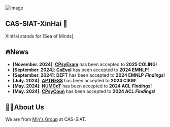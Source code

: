 ![image](https://github.com/user-attachments/assets/3ae606b5-e619-4f31-923a-19583475c3ed)

## CAS-SIAT-XinHai 👋

XinHai stands for [Sea of Minds].

## 🔥News

* **[November. 2024]**: **[CPsyExam](https://github.com/CAS-SIAT-XinHai/CPsyExam)** has been accepted to **2025 COLING**!
* **[September. 2024]**: **[CoEvol](https://github.com/lirenhao1997/CoEvol)** has been accepted to **2024 EMNLP**!
* **[September. 2024]**: **DEFT** has been accepted to **2024 EMNLP** ***Findings***!
* **[July. 2024]**: **[APTNESS](https://github.com/CAS-SIAT-XinHai/APTNESS)** has been accepted to **2024 CIKM**!
* **[May. 2024]**: **[NUMCoT](https://github.com/CAS-SIAT-XinHai/NUMCoT)** has been accepted to **2024 ACL** ***Findings***!
* **[May. 2024]**: **[CPsyCoun](https://github.com/CAS-SIAT-XinHai/CPsyCoun)** has been accepted to **2024 ACL** ***Findings***!

<!--

**Here are some ideas to get you started:**

🙋‍♀️ A short introduction - what is your organization all about?
🌈 Contribution guidelines - how can the community get involved?
👩‍💻 Useful resources - where can the community find your docs? Is there anything else the community should know?
🍿 Fun facts - what does your team eat for breakfast?
🧙 Remember, you can do mighty things with the power of [Markdown](https://docs.github.com/github/writing-on-github/getting-started-with-writing-and-formatting-on-github/basic-writing-and-formatting-syntax)
-->

## 🙋‍♀️About Us
We are from [Min's Group](https://minyang.me/) at CAS-SIAT. 
